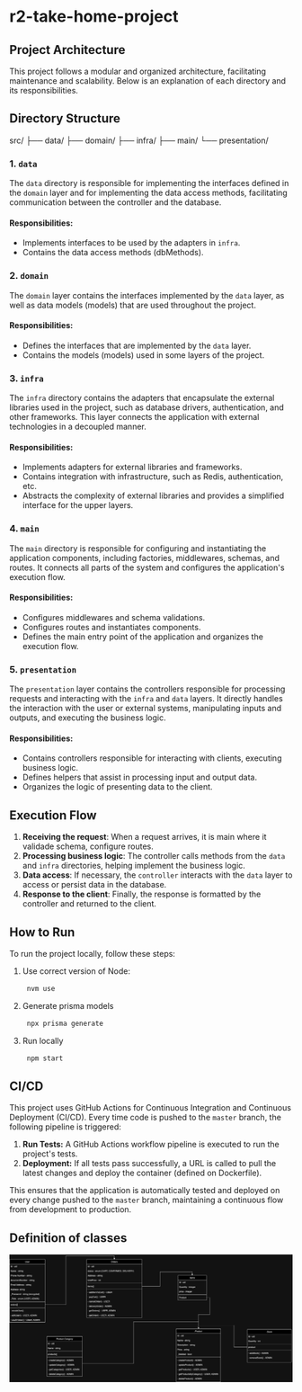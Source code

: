 # r2-take-home-project

## Project Architecture

This project follows a modular and organized architecture, facilitating maintenance and scalability. Below is an explanation of each directory and its responsibilities.

## Directory Structure

src/
├── data/
├── domain/
├── infra/
├── main/
└── presentation/

### 1. `data`

The `data` directory is responsible for implementing the interfaces defined in the `domain` layer and for implementing the data access methods, facilitating communication between the controller and the database.

#### Responsibilities:
- Implements interfaces to be used by the adapters in `infra`.
- Contains the data access methods (dbMethods).

### 2. `domain`

The `domain` layer contains the interfaces implemented by the `data` layer, as well as data models (models) that are used throughout the project.

#### Responsibilities:
- Defines the interfaces that are implemented by the `data` layer.
- Contains the models (models) used in some layers of the project.

### 3. `infra`

The `infra` directory contains the adapters that encapsulate the external libraries used in the project, such as database drivers, authentication, and other frameworks. This layer connects the application with external technologies in a decoupled manner.

#### Responsibilities:
- Implements adapters for external libraries and frameworks.
- Contains integration with infrastructure, such as Redis, authentication, etc.
- Abstracts the complexity of external libraries and provides a simplified interface for the upper layers.

### 4. `main`

The `main` directory is responsible for configuring and instantiating the application components, including factories, middlewares, schemas, and routes. It connects all parts of the system and configures the application's execution flow.

#### Responsibilities:
- Configures middlewares and schema validations.
- Configures routes and instantiates components.
- Defines the main entry point of the application and organizes the execution flow.

### 5. `presentation`

The `presentation` layer contains the controllers responsible for processing requests and interacting with the `infra` and `data` layers. It directly handles the interaction with the user or external systems, manipulating inputs and outputs, and executing the business logic.

#### Responsibilities:
- Contains controllers responsible for interacting with clients, executing business logic.
- Defines helpers that assist in processing input and output data.
- Organizes the logic of presenting data to the client.

## Execution Flow

1. **Receiving the request**: When a request arrives, it is main where it validade schema, configure routes.
2. **Processing business logic**: The controller calls methods from the `data` and `infra` directories, helping implement the business logic.
3. **Data access**: If necessary, the `controller` interacts with the `data` layer to access or persist data in the database.
4. **Response to the client**: Finally, the response is formatted by the controller and returned to the client.

## How to Run

To run the project locally, follow these steps:

1. Use correct version of Node:
   ```bash
    nvm use
   ```
2. Generate prisma models
   ```bash
    npx prisma generate
   ```

2. Run locally
   ```bash
    npm start
   ```

## CI/CD

This project uses GitHub Actions for Continuous Integration and Continuous Deployment (CI/CD). Every time code is pushed to the `master` branch, the following pipeline is triggered:

1. **Run Tests:** A GitHub Actions workflow pipeline is executed to run the project's tests.
2. **Deployment:** If all tests pass successfully, a URL is called to pull the latest changes and deploy the container (defined on Dockerfile).

This ensures that the application is automatically tested and deployed on every change pushed to the `master` branch, maintaining a continuous flow from development to production.

## Definition of classes

![Classes diagram](./r2-classes-diagram.png)